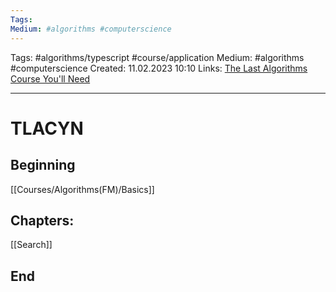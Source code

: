 ```yaml
---
Tags: 
Medium: #algorithms #computerscience
---
```

Tags: #algorithms/typescript #course/application
Medium: #algorithms #computerscience
Created: 11.02.2023 10:10
Links: [The Last Algorithms Course You'll Need](https://frontendmasters.com/courses/algorithms/)
___

# TLACYN

## Beginning
[[Courses/Algorithms(FM)/Basics]]

## Chapters:
[[Search]]

## End

